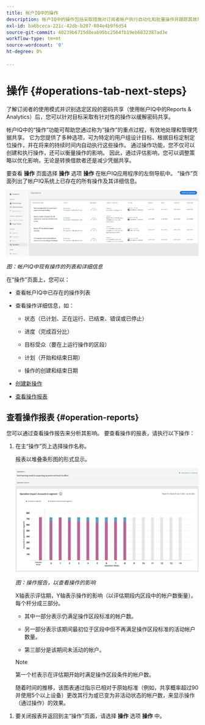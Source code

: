 ```yaml
---
title: 帐户IQ中的操作
description: 帐户IQ中的操作包括采取措施对订阅者帐户执行自动化和批量操作并跟踪其效果。
exl-id: ba6bceca-221c-42db-b207-804e4b9f6d54
source-git-commit: 40239b6715d8eab95bc2564fb19eb6832387ad3e
workflow-type: tm+mt
source-wordcount: '0'
ht-degree: 0%

---
```


# 操作 {#operations-tab-next-steps}

了解订阅者的使用模式并识别选定区段的密码共享（使用帐户IQ中的Reports &amp; Analytics）后，您可以针对目标采取有针对性的操作以缓解密码共享。

帐户IQ中的“操作”功能可帮助您通过称为“操作”的重点过程，有效地处理和管理凭据共享。 它为您提供了多种选项，可为特定的用户组设计目标、根据目标定制定位操作，并在将来的持续时间内自动执行这些操作。 通过操作功能，您不仅可以创建和执行操作，还可以衡量操作的影响。 因此，通过评估影响，您可以调整策略以优化影响，无论是转换借款者还是减少凭据共享。

要查看 **操作** 页面选择 **操作** 选项 **操作** 在帐户IQ应用程序的左侧导航中。 “操作”页面列出了帐户IQ系统上已存在的所有操作及其详细信息。

![](assets/operations-page.png)

*图：帐户IQ中现有操作的列表和详细信息*

在“操作”页面上，您可以：

* 查看帐户IQ中已存在的操作列表

* 查看操作详细信息，如：

   * 状态（已计划、正在运行、已结束、错误或已停止）

   * 进度（完成百分比）

   * 目标受众（要在上运行操作的区段）

   * 计划（开始和结束日期）

   * 操作的创建和结束日期

* [创建新操作](/help/AccountIQ/operation-affecting-user-segment.md)

* [查看操作报表](#operation-reports)

<!--* Search from the list of operations using Search field

* Stop an operation.

* Create a duplicate operation.

* [Configure columns of Operations details page](#configure-columns)-->

## 查看操作报表 {#operation-reports}

您可以通过查看操作报告来分析其影响。 要查看操作的报表，请执行以下操作：

1. 在主“操作”页上选择操作名称。

   报表以堆叠条形图的形式显示。

   ![](assets/operation-impact-report.png)

   *图：操作报告，以查看操作的影响*

   X轴表示评估期，Y轴表示操作的影响（以评估期段内区段中的帐户数衡量）。 每个杆分成三部分。

   * 其中一部分表示仍满足操作区段标准的帐户数。

   * 另一部分表示该期间最初位于区段中但不再满足操作区段标准的活动帐户数量。

   * 第三部分是该期间未活动的帐户。
   >[!NOTE]
   >
   >第一个栏表示在评估期开始时满足操作区段条件的帐户数。

   随着时间的推移，该图表通过指示已相对于原始标准（例如，共享概率超过90并使用5个以上设备）更改其行为或已变为非活动状态的帐户数，来显示操作（通过操作）的效果。

<!--For example, in the above image the variable on the y-axis is number of accounts. Looking at the graph you can compare the number of accounts that are in the operations' segment versus the number of accounts that are outside the operations segment at a particular time (such as week 2nd of the operations evaluation period). Therefore, you can analyze how over the evaluation period do number of accounts vary within the operation segment and outside the segment.

So, if your operation was to send out warning emails to suspecting accounts, and accounts in operations segment were those with sharing probability more than 90 and using more than 5 devices to stream content, then in the beginning of the evaluation period accounts in segment are more than 17 thousand. This number changes over the evaluation period as shown in the graph, thereby indicating the impact of operation. Based on the evaluation, you can take remedial measures on suspecting accounts, or continue with the operation, or adjust your strategy for better outcomes to curb credential sharing.-->

1. 要关闭报表并返回到主“操作”页面，请选择 **操作** 选项 **操作** 中。

<!--

![](assets/operations-details.png)

*Figure: Operation details*
## Configure columns {#configure-columns}

You can select the icon to **Configure columns** on the top of the operations table.

![](assets/config-columns.png)

*Figure: Configure columns of Operations details page*-->